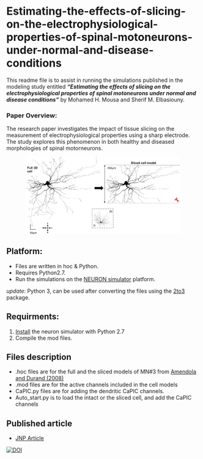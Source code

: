 # Estimating-the-effects-of-slicing-on-the-electrophysiological-properties-of-spinal-motoneurons-under-normal-and-disease-conditions
This readme file is to assist in running the simulations published in the modeling study entitled <b><i>“Estimating the effects of slicing on the electrophysiological properties of spinal motoneurons under normal and disease conditions”</i></b> by Mohamed H. Mousa and Sherif M. Elbasiouny.

### Paper Overview:
The research paper investigates the impact of tissue slicing on the measurement of electrophysiological properties using a sharp electrode. The study explores this phenomenon in both healthy and diseased morphologies of spinal motorneurons.

<span style="display: block; margin-left: auto; margin-right: auto; width: 80%;">![Graphical illustration](Cell_slicing.png "Model structure")</span> 

## Platform:
* Files are written in hoc & Python. 
* Requires Python2.7.
* Run the simulations on the  [NEURON simulator](https://neuron.yale.edu/neuron/what_is_neuron) platform.

*update*: Python 3, can be used after converting the files using the [2to3](https://docs.python.org/3/library/2to3.html) package.

## Requirments:
1. [Install](https://www.neuron.yale.edu/neuron/static/py_doc/programming/python.html) the neuron simulator with Python 2.7 
2. Compile the mod files.

## Files description
* .hoc files are for the full and the sliced models of MN#3 from [Amendola and Durand (2008)](https://onlinelibrary.wiley.com/doi/full/10.1002/cne.21818)
* .mod files are for the active channels included in the cell models
* CaPIC.py files are for adding the dendritic CaPIC channels.
* Auto_start.py is to load the intact or the sliced cell, and add the CaPIC channels

## Published article
* [JNP Article](https://journals.physiology.org/doi/full/10.1152/jn.00543.2020)

[![DOI](https://zenodo.org/badge/293670752.svg)](https://zenodo.org/badge/latestdoi/293670752)

